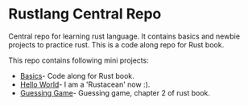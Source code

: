 # Rustlang Central Repo

Central repo for learning rust language. It contains basics and newbie projects to practice rust.
This is a code along repo for Rust book.


This repo contains following mini projects:
- [Basics](https://github.com/rakesh-gupta29/rustlang-workspace)- Code along for Rust book.
- [Hello World](https://github.com/rakesh-gupta29/rustlang-workspace/tree/hello_world)- I am a 'Rustacean' now :).
- [Guessing Game](https://github.com/rakesh-gupta29/rustlang-workspace/tree/guessing_game)- Guessing game, chapter 2 of rust book.
